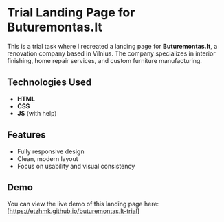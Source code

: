 # Trial Landing Page for Buturemontas.lt

This is a trial task where I recreated a landing page for **Buturemontas.lt**, a renovation company based in Vilnius. The company specializes in interior finishing, home repair services, and custom furniture manufacturing.

## Technologies Used

- **HTML**
- **CSS**
- **JS** (with help)

## Features

- Fully responsive design
- Clean, modern layout
- Focus on usability and visual consistency

## Demo

You can view the live demo of this landing page here: [https://etzhmk.github.io/buturemontas.lt-trial]
